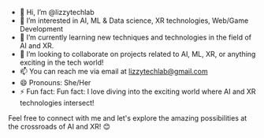 - 👋 Hi, I’m @lizzytechlab
- 👀 I’m interested in AI, ML & Data science, XR technologies, Web/Game Development
- 🌱 I’m currently learning new techniques and technologies in the field of AI and XR.
- 💞️ I’m looking to collaborate on projects related to AI, ML, XR, or anything exciting in the tech world!
- 📫 You can reach me via email at lizzytechlab@gmail.com
- 😄 Pronouns: She/Her
- ⚡ Fun fact: Fun fact: I love diving into the exciting world where AI and XR technologies intersect!

Feel free to connect with me and let's explore the amazing possibilities at the crossroads of AI and XR! 😊

<!---
lizzytechlab/lizzytechlab is a ✨ special ✨ repository because its `README.md` (this file) appears on your GitHub profile.
You can click the Preview link to take a look at your changes.
--->
